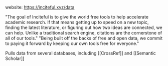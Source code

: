 website: https://inciteful.xyz/data

"The goal of Inciteful is to give the world free tools to help accelerate academic research. If that means getting up to speed on a new topic, finding the latest literature, or figuring out how two ideas are connected, we can help. Unlike a traditional search engine, citations are the cornerstone of all of our tools."
"Being built off the backs of free and open data, we commit to paying it forward by keeping our own tools free for everyone."


Pulls data from several databases, including [[CrossRef]] and [[Semantic Scholar]]
